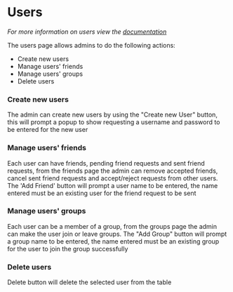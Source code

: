 # Users
*For more information on users view the [documentation](/articles/Users.html)*

The users page allows admins to do the following actions:
* Create new users
* Manage users' friends
* Manage users' groups
* Delete users

### Create new users
The admin can create new users by using the "Create new User" button, this will prompt a popup to show requesting a username and password to be entered for the new user

### Manage users' friends
Each user can have friends, pending friend requests and sent friend requests, from the friends page the admin can remove accepted friends, cancel sent friend requests and accept/reject requests from other users.
The 'Add Friend' button will prompt a user name to be entered, the name entered must be an existing user for the friend request to be sent

### Manage users' groups
Each user can be a member of a group, from the groups page the admin can make the user join or leave groups.
The "Add Group" button will prompt a group name to be entered, the name entered must be an existing group for the user to join the group successfully

### Delete users
Delete button will delete the selected user from the table